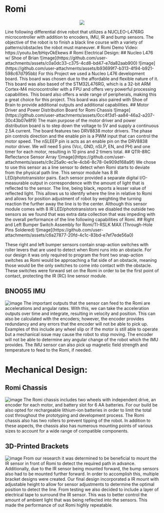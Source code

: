 # Romi
<p align="center">
  <img src="(https://github.com/user-attachments/assets/836ec63d-f93e-4f55-80e7-af13c9da7b05" />
</p>
Line following differential drive robot that utilizes a NUCLEO-L476RG microcontroller with addition to encoders, IMU, IR and bump sensors. The objective of the robot is to finish a black line course with a variety of patterns/obstacles the robot must maneuver. 
# Romi Demo Video:
https://youtu.be/bHqvOkEkews
# Romi Electrical Design:
## Nucleo L476 w/ Shoe of Brian
![image](https://github.com/user-attachments/assets/c0a0dc33-c375-4cd8-bd47-e7da82aab900)
![image](https://github.com/user-attachments/assets/b93699f7-b313-4f94-b921-598c67d795bb)
For this Project we used a Nucleo L476 development board. This board was chosen due to the affordable and flexible nature of it. This board was also based of the STM32L476RG, which is a 32-bit ARM Cortex-M4 microcontroller with a FPU and offers very powerful processing capabilities. This board also offers a wide range of peripherals, making this a great choice for this project. This board was also paired with Shoe of Brain to provide additional outputs and additional capabilities.
## Motor Driver and Power Distribution Board for Romi Chassis
![image](https://github.com/user-attachments/assets/0cc4f3d1-aa84-46a2-a207-30c43b07e8f9)
The main purpose of the motor driver and power distribution board is to step down the voltage to 5V and supply a continuous 2.5A current. The board features two DRV8838 motor drivers. The phase pin controls direction and the enable pin is a PWM input that can control the motor speed. The nSLEEP pin is acts as an enable pin on the DRV8838 motor driver. We will need 5 pins (Vcc, GND, nSLP, EN, and PH) and one timer for each motor, resulting in 10 pins and 2 timers total. 
## QTR-8RC Reflectance Sensor Array
![image](https://github.com/user-attachments/assets/c9c25a9c-ec1e-4cb6-8c78-0e909d168a9f)
We chose to use this sensor as a line sensor to detect when Romi starts to deviate from the physical path line. This sensor module has 8 IR LED/phototransistor pairs. Each sensor provided a separate digital I/O-measurable output in correspondence with the amount of light that is reflected to the sensor. The line, being black, reports a lesser value of reflected light. This allows us to identify where the line in relative to Romi and allows for position adjustment of robot by weighting the turning reaction the further away the line is to the center. Although this sensor module comes with 8 IR LED/phototransistors we disabled the outside two sensors as we found that was extra data collection that was impeding with the overall performance of the line following capabilities of Romi. 
## Right and Left Bumper Switch Assembly for Romi/TI-RSLK MAX (Through-Hole Pins Soldered)
![image](https://github.com/user-attachments/assets/c6a27877-20fd-4c1c-83bd-e7ef7ede56a0)

These right and left bumper sensors contain snap-action switches with roller levers that are used to detect when Romi runs into an obstacle. For our design it was only required to program the front two snap-action switches as Romi would be approaching a flat side of an obstacle, meaning those would be the only switches to come into contact with the obstacle. These switches were forward set on the Romi in order to be the first point of contact, protecting the IR (RC) line sensor module.
## BNO055 IMU
![image](https://github.com/user-attachments/assets/a473889a-acd9-46bd-8a60-31ee7c8abd0a)
The important outputs that the sensor can feed to the Romi are accelerations and angular rates. With this, we can take the acceleration outputs over time and integrate, resulting in velocity and position. This can also be calculated with the encoders; however, the encoder provides redundancy and any errors that the encoder will not be able to pick up. Examples of this include any wheel slip or if the motor is still able to operate but a mechanical issue may cause the robot to stop moving. The encoder will not be able to determine any angular change of the robot which the IMU provides. The IMU sensor can also pick up magnetic field strength and temperature to feed to the Romi, if needed. 
# Mechanical Design:
## Romi Chassis
![image](https://github.com/user-attachments/assets/2d997da3-1c72-4ae5-9480-b32bd5490760)
The Romi chassis includes two wheels with independent drive, an encoder for each motor, and battery slot for 6 AA batteries. For our build be also opted for rechargeable lithium-ion batteries in order to limit the total cost throughout the prototyping and development process. The Romi chassis also has two rollers to prevent tipping of the robot. In addition to these aspects, the chassis also has numerous mounting points of various sizes to account for a wide range of compatible components.
## 3D-Printed Brackets
![image](https://github.com/user-attachments/assets/a581709e-aa6e-4bda-a8ea-6d497d18112e)
From our research it was determined to be beneficial to mount the IR sensor in front of Romi to detect the required path in advance. Additionally, due to the IR sensor being mounted forward, the bump sensors also had to be mounted further forward. In order to accomplish this, multiple bracket designs were created. Our final design incorporated a IR mount with adjustable height to allow for sensor adjustments to determine the optimal position to detect the line. From testing we also decided to include a layer of electrical tape to surround the IR sensor. This was to better control the amount of ambient light that was being reflected into the sensors. This made the performance of out Romi highly repeatable.
